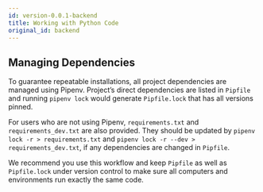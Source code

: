 ```yaml
---
id: version-0.0.1-backend
title: Working with Python Code
original_id: backend
---
```


## Managing Dependencies

To guarantee repeatable installations, all project dependencies are managed using Pipenv. Project’s direct dependencies are listed in `Pipfile` and running `pipenv lock` would generate `Pipfile.lock` that has all versions pinned.

For users who are not using Pipenv, `requirements.txt` and `requirements_dev.txt` are also provided. They should be updated by `pipenv lock -r > requirements.txt` and `pipenv lock -r --dev > requirements_dev.txt`, if any dependencies are changed in `Pipfile`.

We recommend you use this workflow and keep `Pipfile` as well as `Pipfile.lock` under version control to make sure all computers and environments run exactly the same code.